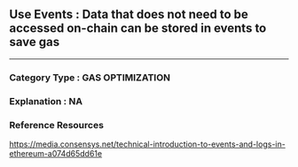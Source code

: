 
## Use Events : Data that does not need to be accessed on-chain can be stored in events to save gas


---

### **Category Type** : GAS OPTIMIZATION


### **Explanation** : NA





### **Reference Resources**

https://media.consensys.net/technical-introduction-to-events-and-logs-in-ethereum-a074d65dd61e


